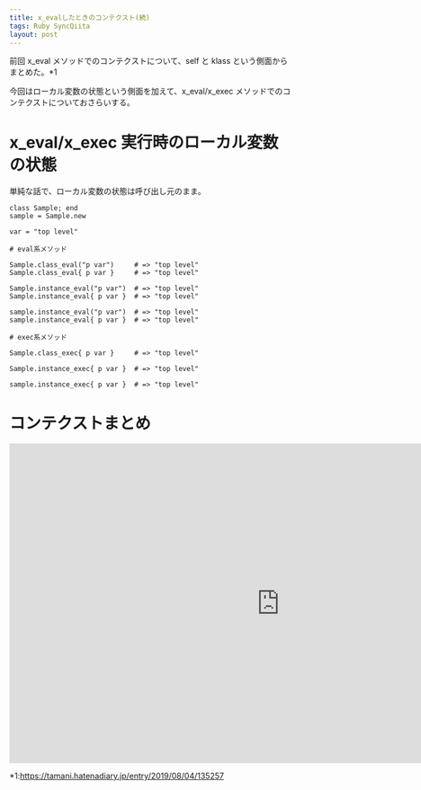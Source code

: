 ```yaml
---
title: x_evalしたときのコンテクスト(続)
tags: Ruby SyncQiita
layout: post
---
```


前回 x_eval メソッドでのコンテクストについて、self と klass という側面からまとめた。\*1

今回はローカル変数の状態という側面を加えて、x_eval/x_exec メソッドでのコンテクストについておさらいする。

# x_eval/x_exec 実行時のローカル変数の状態

単純な話で、ローカル変数の状態は呼び出し元のまま。

    class Sample; end
    sample = Sample.new

    var = "top level"

    # eval系メソッド

    Sample.class_eval("p var")     # => "top level"
    Sample.class_eval{ p var }     # => "top level"

    Sample.instance_eval("p var")  # => "top level"
    Sample.instance_eval{ p var }  # => "top level"

    sample.instance_eval("p var")  # => "top level"
    sample.instance_eval{ p var }  # => "top level"

    # exec系メソッド

    Sample.class_exec{ p var }     # => "top level"

    Sample.instance_exec{ p var }  # => "top level"

    sample.instance_exec{ p var }  # => "top level"

# コンテクストまとめ

<iframe
src="https://docs.google.com/presentation/d/e/2PACX-1vSo3mI8NqH_hw-v8MQnbYOqNU9EuWf4yiIDriPILVl6dMvK4p84PJ8FPxblHpGTFD5mSIEXHhHOU842/embed?start=false&loop;=false&delayms;=3000"
frameborder="0" width="960" height="569" allowfullscreen="true"
mozallowfullscreen="true" webkitallowfullscreen="true"></iframe>

\*1:<https://tamani.hatenadiary.jp/entry/2019/08/04/135257>
